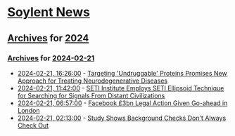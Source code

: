 # [Soylent News](../../../README.md)

## [Archives](../../index.md) for [2024](../index.md)

### [Archives](../../index.md) for [2024-02-21](index.md)

* [2024-02-21, 16:26:00](https://soylentnews.org/article.pl?sid=24/02/20/1149204&from=rss) - [Targeting 'Undruggable' Proteins Promises New Approach for Treating Neurodegenerative Diseases](https://soylentnews.org/article.pl?sid=24/02/20/1149204&from=rss)
* [2024-02-21, 11:42:00](https://soylentnews.org/article.pl?sid=24/02/20/1141230&from=rss) - [SETI Institute Employs SETI Ellipsoid Technique for Searching for Signals From Distant Civilizations](https://soylentnews.org/article.pl?sid=24/02/20/1141230&from=rss)
* [2024-02-21, 06:57:00](https://soylentnews.org/article.pl?sid=24/02/20/0011221&from=rss) - [Facebook £3bn Legal Action Given Go-ahead in London](https://soylentnews.org/article.pl?sid=24/02/20/0011221&from=rss)
* [2024-02-21, 02:13:00](https://soylentnews.org/article.pl?sid=24/02/19/2340254&from=rss) - [Study Shows Background Checks Don't Always Check Out](https://soylentnews.org/article.pl?sid=24/02/19/2340254&from=rss)
